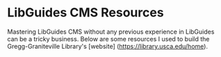 # LibGuides CMS Resources

Mastering LibGuides CMS without any previous experience in LibGuides can be a tricky business. Below are some resources I used to build the Gregg-Graniteville Library's [website] (https://library.usca.edu/home).

